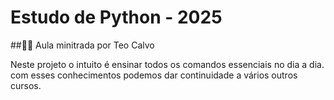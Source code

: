 # Estudo de Python - 2025

##🧙‍♂️ Aula minitrada por Teo Calvo

Neste projeto o intuito é ensinar todos os comandos essenciais no dia a dia.<br>
com esses conhecimentos podemos dar continuidade a vários outros cursos.